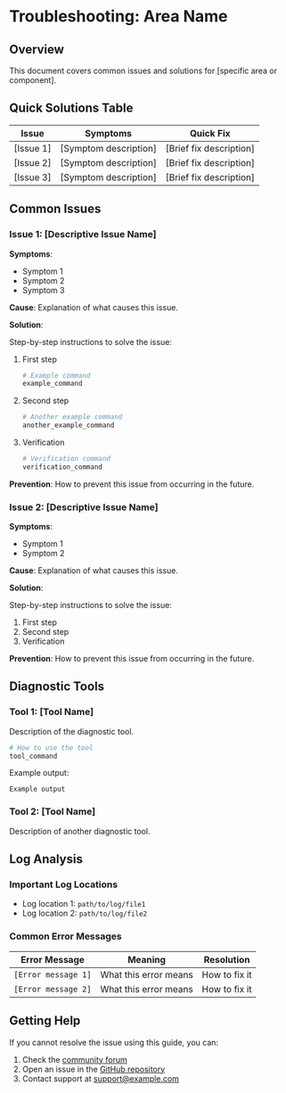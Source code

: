 # Troubleshooting: Area Name

## Overview

This document covers common issues and solutions for [specific area or component].

## Quick Solutions Table

| Issue | Symptoms | Quick Fix |
|-------|----------|-----------|
| [Issue 1] | [Symptom description] | [Brief fix description] |
| [Issue 2] | [Symptom description] | [Brief fix description] |
| [Issue 3] | [Symptom description] | [Brief fix description] |

## Common Issues

### Issue 1: [Descriptive Issue Name]

**Symptoms**:
- Symptom 1
- Symptom 2
- Symptom 3

**Cause**:
Explanation of what causes this issue.

**Solution**:

Step-by-step instructions to solve the issue:

1. First step
   ```bash
   # Example command
   example_command
   ```

2. Second step
   ```bash
   # Another example command
   another_example_command
   ```

3. Verification
   ```bash
   # Verification command
   verification_command
   ```

**Prevention**:
How to prevent this issue from occurring in the future.

### Issue 2: [Descriptive Issue Name]

**Symptoms**:
- Symptom 1
- Symptom 2

**Cause**:
Explanation of what causes this issue.

**Solution**:

Step-by-step instructions to solve the issue:

1. First step
2. Second step
3. Verification

**Prevention**:
How to prevent this issue from occurring in the future.

## Diagnostic Tools

### Tool 1: [Tool Name]

Description of the diagnostic tool.

```bash
# How to use the tool
tool_command
```

Example output:
```
Example output
```

### Tool 2: [Tool Name]

Description of another diagnostic tool.

## Log Analysis

### Important Log Locations

- Log location 1: `path/to/log/file1`
- Log location 2: `path/to/log/file2`

### Common Error Messages

| Error Message | Meaning | Resolution |
|---------------|---------|------------|
| `[Error message 1]` | What this error means | How to fix it |
| `[Error message 2]` | What this error means | How to fix it |

## Getting Help

If you cannot resolve the issue using this guide, you can:

1. Check the [community forum](https://example.com/forum)
2. Open an issue in the [GitHub repository](https://github.com/yourusername/yourrepository/issues/new)
3. Contact support at support@example.com
